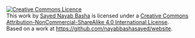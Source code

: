 <a rel="license" href="http://creativecommons.org/licenses/by-nc-sa/4.0/"><img alt="Creative Commons Licence" style="border-width:0" src="https://i.creativecommons.org/l/by-nc-sa/4.0/88x31.png" /></a><br />This work by <a xmlns:cc="http://creativecommons.org/ns#" href="https://www.nayab.xyz" property="cc:attributionName" rel="cc:attributionURL">Sayed Nayab Basha</a> is licensed under a <a rel="license" href="http://creativecommons.org/licenses/by-nc-sa/4.0/">Creative Commons Attribution-NonCommercial-ShareAlike 4.0 International License</a>.<br />Based on a work at <a xmlns:dct="http://purl.org/dc/terms/" href="https://github.com/nayabbashasayed/website" rel="dct:source">https://github.com/nayabbashasayed/website</a>.
